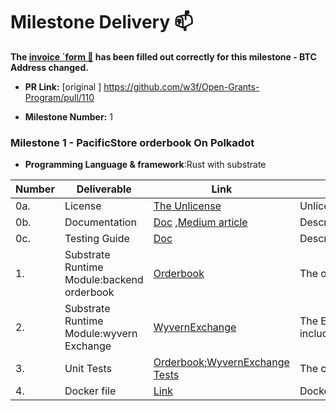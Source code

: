 # Milestone Delivery :mailbox:


**The [invoice `form :pencil:](https://forms.gle/8Wx7nxtq8fKrsuEz8) has been filled out correctly for this milestone - BTC Address changed.**  

* **PR Link:** [original ] https://github.com/w3f/Open-Grants-Program/pull/110

* **Milestone Number:** 1

### Milestone 1 - PacificStore  orderbook On Polkadot 

- **Programming Language & framework**:Rust  with substrate

| Number | Deliverable                                       | Link | Notes |
| ------ | --------------------------------------------------| ---- | -------|
| 0a.    | License |  [The Unlicense](https://github.com/vlbos/pacificstore-node/blob/master/LICENSE)|Unlicense|
| 0b.    | Documentation                                      | [Doc](https://github.com/vlbos/pacificstore-node/blob/milestone-1/doc/pacific_store_milestone1.md) ,[Medium article](https://vlbos2018.medium.com/pacificstore-orderbook-wyvernexchange-modules-bca9af39111) | Describe functionality|
| 0c.    | Testing Guide                                      | [Doc](https://github.com/vlbos/pacificstore-node/blob/milestone-1/doc/pacific_store_milestone1_testing_guide.md)  | Describe quick start,how to use,test example |
| 1.     | Substrate Runtime Module:backend orderbook |[Orderbook](https://github.com/vlbos/pacificstore-node/tree/milestone-1/pallets/orderbook)|The orderbook includes:`postOrder``postAssetWhitelist`,`getOrder`,`getOrders`,`getAsset`,`getAssets`.|
| 2.     | Substrate Runtime Module:wyvern Exchange |[WyvernExchange](https://github.com/vlbos/pacificstore-node/tree/milestone-1/pallets/wyvern-exchange) |The Exchange includes:`hashOrder`,`requireValidOrder`,`validateOrderParameters`,`validateOrder`,`approveOrder`,`cancelOrder`.[wyvern](https://github.com/ProjectOpenSea/wyvern-js/blob/master/src/wyvern-ethereum/contracts/exchange/ExchangeCore.sol)|
| 3.    | Unit Tests                             |[Orderbook](https://github.com/vlbos/pacificstore-node/blob/milestone-1/pallets/orderbook/src/tests.rs);[WyvernExchange Tests](https://github.com/vlbos/pacificstore-node/blob/milestone-1/pallets/wyvern-exchange/src/tests.rs) |The code will have 95% unit-test coverage to ensure functionality |
| 4.    | Docker file                            | [Link](https://github.com/vlbos/pacificstore-node/blob/milestone-1/Dockerfile)|Docker image with a Substrate chain using the sdk, demonstrating its functionality |



